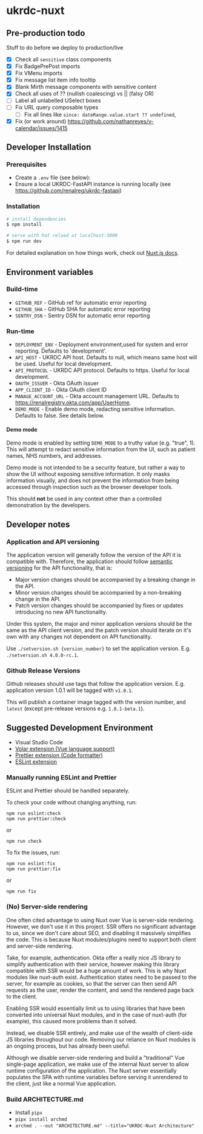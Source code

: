 # ukrdc-nuxt

## Pre-production todo

Stuff to do before we deploy to production/live

- [x] Check all `sensitive` class components
- [x] Fix BadgePrePost imports
- [x] Fix VMenu imports
- [x] Fix message list item info tooltip
- [x] Blank Mirth message components with sensitive content
- [x] Check all uses of ?? (nullish coalescing) vs || (falsy OR)
- [ ] Label all unlabelled USelect boxes
- [ ] Fix URL query composable types
  - [ ] Fix all lines like `since: dateRange.value.start ?? undefined`,
- [x] Fix (or work around) https://github.com/nathanreyes/v-calendar/issues/1415

## Developer Installation

### Prerequisites

- Create a `.env` file (see below):
- Ensure a local UKRDC-FastAPI instance is running locally (see <https://github.com/renalreg/ukrdc-fastapi>)

### Installation

```bash
# install dependencies
$ npm install

# serve with hot reload at localhost:3000
$ npm run dev
```

For detailed explanation on how things work, check out [Nuxt.js docs](https://nuxtjs.org).

## Environment variables

### Build-time

- `GITHUB_REF` - GitHub ref for automatic error reporting
- `GITHUB_SHA` - GitHub SHA for automatic error reporting
- `SENTRY_DSN` - Sentry DSN for automatic error reporting

### Run-time

- `DEPLOYMENT_ENV` - Deployment environment,used for system and error reporting. Defaults to 'development'.
- `API_HOST` - UKRDC API host. Defaults to null, which means same host will be used. Useful for local development.
- `API_PROTOCOL` - UKRDC API protocol. Defaults to https. Useful for local development.
- `OAUTH_ISSUER` - Okta OAuth issuer
- `APP_CLIENT_ID` - Okta OAuth client ID
- `MANAGE_ACCOUNT_URL` - Okta account management URL. Defaults to https://renalregistry.okta.com/app/UserHome.
- `DEMO_MODE` - Enable demo mode, redacting sensitive information. Defaults to false. See details below.

#### Demo mode

Demo mode is enabled by setting `DEMO_MODE` to a truthy value (e.g. "true", 1). This will attempt to redact sensitive information from the UI, such as patient names, NHS numbers, and addresses.

Demo mode is not intended to be a security feature, but rather a way to show the UI without exposing sensitive information.
It only masks information visually, and does not prevent the information from being accessed through inspection such as the browser developer tools.

This should **not** be used in any context other than a controlled demonstration by the developers.

## Developer notes

### Application and API versioning

The application version will generally follow the version of the API it is compatible with. Therefore, the application should follow [semantic versioning](https://semver.org/) for the API functionality, that is:

- Major version changes should be accompanied by a breaking change in the API.
- Minor version changes should be accompanied by a non-breaking change in the API.
- Patch version changes should be accompanied by fixes or updates introducing no new API functionality.

Under this system, the major and minor application versions should be the same as the API client version, and the patch version should iterate on it's own with any changes not dependent on API functionality.

Use `./setversion.sh {version_number}` to set the application version. E.g. `./setversion.sh 4.0.0-rc.1`.

### Github Release Versions

Github releases should use tags that follow the application version. E.g. application version 1.0.1 will be tagged with `v1.0.1`.

This will publish a container image tagged with the version number, and `latest` (except pre-release versions e.g. `1.0.1-beta.1`).

## Suggested Development Environment

- Visual Studio Code
- [Volar extension (Vue language support)](https://marketplace.visualstudio.com/items?itemName=Vue.volar)
- [Prettier extension (Code formatter)](https://marketplace.visualstudio.com/items?itemName=esbenp.prettier-vscode)
- [ESLint extension](https://marketplace.visualstudio.com/items?itemName=dbaeumer.vscode-eslint)

### Manually running ESLint and Prettier

ESLint and Prettier should be handled separately.

To check your code without changing anything, run:

```
npm run eslint:check
npm run prettier:check
```

or

```
npm run check
```

To fix the issues, run:

```
npm run eslint:fix
npm run prettier:fix
```

or

```
npm run fix
```

### (No) Server-side rendering

One often cited advantage to using Nuxt over Vue is server-side rendering. However, we don't use it in this project.
SSR offers no significant advantage to us, since we don't care about SEO, and disabling it massively simplifies the code.
This is because Nuxt modules/plugins need to support both client and server-side rendering.

Take, for example, authentication. Okta offer a really nice JS library to simplify authentication with their service, however making this library compatible with SSR would be a huge amount of work. This is why Nuxt modules like nuxt-auth exist. Authentication states need to be passed to the server, for example as cookies, so that the server can then send API requests as the user, render the content, and send the rendered page back to the client.

Enabling SSR would essentially limit us to using libraries that have been converted into universal Nuxt modules, and in the case of nuxt-auth (for example), this caused more problems than it solved.

Instead, we disable SSR entirely, and make use of the wealth of client-side JS libraries throughout our code.
Removing our reliance on Nuxt modules is an ongoing process, but has already been useful.

Although we disable server-side rendering and build a "traditional" Vue single-page application, we make use of the internal Nuxt server to allow runtime configuration of the application. The Nuxt server essentially populates the SPA with runtime variables before serving it unrendered to the client, just like a normal Vue application.

### Build ARCHITECTURE.md

- Install `pipx`
- `pipx install archmd`
- `archmd . --out "ARCHITECTURE.md" --title="UKRDC-Nuxt Architecture"`
